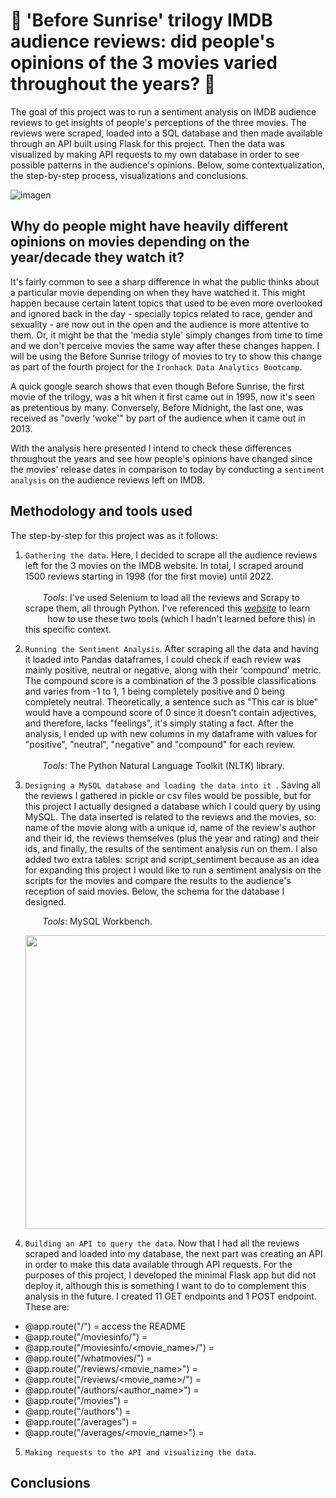 # 🎥 'Before Sunrise' trilogy IMDB audience reviews: did people's opinions of the 3 movies varied throughout the years? 🎥

The goal of this project was to run a sentiment analysis on IMDB audience reviews to get insights of people's perceptions of the three movies. The reviews were scraped, loaded into a SQL database and then made available through an API built using Flask for this project. Then the data was visualized by making API requests to my own database in order to see possible patterns in the audience's opinions.
Below, some contextualization, the step-by-step process, visualizations and conclusions.

![imagen](https://user-images.githubusercontent.com/109185207/221367485-ef9522f6-0467-46ee-9c2b-1dea7c33fdd7.png)


## Why do people might have heavily different opinions on movies depending on the year/decade they watch it?

It's fairly common to see a sharp difference in what the public thinks about a particular movie depending on when they have watched it. This might happen because certain latent topics that used to be even more overlooked and ignored back in the day - specially topics related to race, gender and sexuality - are now out in the open and the audience is more attentive to them. Or, it might be that the 'media style' simply changes from time to time and we don't perceive movies the same way after these changes happen. I will be using the Before Sunrise trilogy of movies to try to show this change as part of the fourth project for the ``Ironhack Data Analytics Bootcamp``.

A quick google search shows that even though Before Sunrise, the first movie of the trilogy, was a hit when it first came out in 1995, now it's seen as pretentious by many. Conversely, Before Midnight, the last one, was received as "overly 'woke'" by part of the audience when it came out in 2013.

With the analysis here presented I intend to check these differences throughout the years and see how people's opinions have changed since the movies' release dates in comparison to today by conducting a ``sentiment analysis`` on the audience reviews left on IMDB.

## Methodology and tools used

The step-by-step for this project was as it follows:

1. ``Gathering the data``. Here, I decided to scrape all the audience reviews left for the 3 movies on the IMDB website. In total, I scraped around 1500 reviews starting in 1998 (for the first movie) until 2022.  <br/>
                 <br/> &nbsp;&nbsp;&nbsp;&nbsp;&nbsp;&nbsp; *Tools*: I've used Selenium to load all the reviews and Scrapy to scrape them, all through Python. 
                    I've referenced this [*website*](https://www.analyticsvidhya.com/blog/2022/07/scraping-imdb-reviews-in-python-using-selenium/) to learn &nbsp;&nbsp;&nbsp;&nbsp;&nbsp;&nbsp;&nbsp;&nbsp; how to use these two tools (which I hadn't learned before this) in this specific context. 

2. ``Running the Sentiment Analysis``. After scraping all the data and having it loaded into Pandas dataframes, I could check if each review was mainly positive, neutral or negative, along with their 'compound' metric. The compound score is a combination of the 3 possible classifications and varies from -1 to 1, 1 being completely positive and 0 being completely neutral. Theoretically, a sentence such as "This car is blue" would have a compound score of 0 since it doesn't contain adjectives, and therefore, lacks "feelings", it's simply stating a fact. After the analysis, I ended up with new columns in my dataframe with values for "positive", "neutral", "negative" and "compound" for each review. <br/>
<br/> &nbsp;&nbsp;&nbsp;&nbsp;&nbsp;&nbsp; *Tools*: The Python Natural Language Toolkit (NLTK) library.  

3. ``Designing a MySQL database and loading the data into it ``. Saving all the reviews I gathered in pickle or csv files would be possible, but for this project I actually designed a database which I could query by using MySQL. The data inserted is related to the reviews and the movies, so: name of the movie along with a unique id, name of the review's author and their id, the reviews themselves (plus the year and rating) and their ids, and finally, the results of the sentiment analysis run on them. I also added two extra tables: script and script_sentiment because as an idea for expanding this project I would like to run a sentiment analysis on the scripts for the movies and compare the results to the audience's reception of said movies. Below, the schema for the database I designed.  

      &nbsp;&nbsp;&nbsp;&nbsp;&nbsp;&nbsp; *Tools*: MySQL Workbench.  
      
   <img src= "https://user-images.githubusercontent.com/109185207/221370658-d657f078-53ff-44e0-a964-d95ca55b8c02.jpg" width="600" height="470">



4. ``Building an API to query the data``. Now that I had all the reviews scraped and loaded into my database, the next part was creating an API in order to make this data available through API requests. For the purposes of this project, I developed the minimal Flask app but did not deploy it, although this is something I want to do to complement this analysis in the future. I created 11 GET endpoints and 1 POST endpoint. These are:  

- @app.route("/") = access the README
- @app.route("/moviesinfo/") = 
- @app.route("/moviesinfo/<movie_name>/") = 
- @app.route("/whatmovies/") =
- @app.route("/reviews/<movie_name>") = 
- @app.route("/reviews/<movie_name>/<idreview>") =
- @app.route("/authors/<author_name>") =
- @app.route("/movies") =
- @app.route("/authors") =
- @app.route("/averages") =
- @app.route("/averages/<movie_name>") =

5. ``Making requests to the API and visualizing the data``.

## Conclusions
